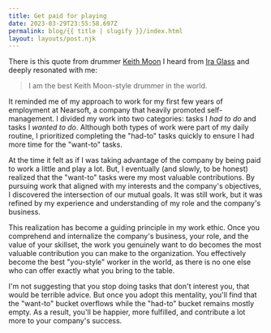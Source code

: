 ```yaml
---
title: Get paid for playing
date: 2023-03-29T23:55:58.697Z
permalink: blog/{{ title | slugify }}/index.html
layout: layouts/post.njk
---
```


There is this quote from drummer [Keith Moon](https://en.wikipedia.org/wiki/Keith_Moon) I heard from [Ira Glass](https://en.wikipedia.org/wiki/Ira_Glass) and deeply resonated with me:

> I am the best Keith Moon-style drummer in the world.

It reminded me of my approach to work for my first few years of employment at Nearsoft, a company that heavily promoted self-management. I divided my work into two categories: tasks I _had to do_ and tasks I _wanted to do_. Although both types of work were part of my daily routine, I prioritized completing the "had-to" tasks quickly to ensure I had more time for the "want-to" tasks.

<!-- more -->

At the time it felt as if I was taking advantage of the company by being paid to work a little and play a lot. But, I eventually (and slowly, to be honest) realized that the "want-to" tasks were my most valuable contributions. By pursuing work that aligned with my interests and the company's objectives, I discovered the intersection of our mutual goals. It was still work, but it was refined by my experience and understanding of my role and the company's business.

This realization has become a guiding principle in my work ethic. Once you comprehend and internalize the company's business, your role, and the value of your skillset, the work you genuinely want to do becomes the most valuable contribution you can make to the organization. You effectively become the best "you-style" worker in the world, as there is no one else who can offer exactly what you bring to the table.

I'm not suggesting that you stop doing tasks that don't interest you, that would be terrible advice. But once you adopt this mentality, you'll find that the "want-to" bucket overflows while the "had-to" bucket remains mostly empty. As a result, you'll be happier, more fulfilled, and contribute a lot more to your company's success.
